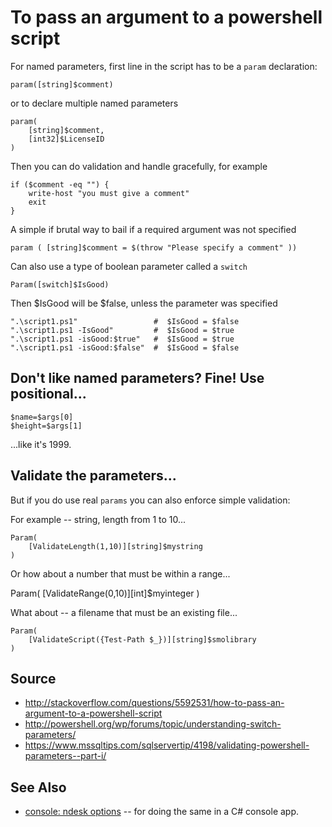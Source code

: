 ﻿# To pass an argument to a powershell script

For named parameters, first line in the script has to be a `param` declaration:

    param([string]$comment)

or to declare multiple named parameters

    param(
        [string]$comment,
        [int32]$LicenseID
    )

Then you can do validation and handle gracefully, for example

    if ($comment -eq "") {
        write-host "you must give a comment"
        exit
    }

A simple if brutal way to bail if a required argument was not specified

    param ( [string]$comment = $(throw "Please specify a comment" ))

Can also use a type of boolean parameter called a `switch`

    Param([switch]$IsGood)

Then $IsGood will be $false, unless the parameter was specified

    ".\script1.ps1"                 #  $IsGood = $false
    ".\script1.ps1 -IsGood"         #  $IsGood = $true
    ".\script1.ps1 -isGood:$true"   #  $IsGood = $true
    ".\script1.ps1 -isGood:$false"  #  $IsGood = $false

## Don't like named parameters? Fine! Use positional...

    $name=$args[0]
    $height=$args[1]

...like it's 1999.

## Validate the parameters...

But if you do use real `params` you can also enforce simple validation:

For example -- string, length from 1 to 10...

    Param(
        [ValidateLength(1,10)][string]$mystring
    )

Or how about a number that must be within a range...

   Param(
        [ValidateRange(0,10)][int]$myinteger
    )

What about -- a filename that must be an existing file...

    Param(
        [ValidateScript({Test-Path $_})][string]$smolibrary
    )

## Source

 * http://stackoverflow.com/questions/5592531/how-to-pass-an-argument-to-a-powershell-script
 * http://powershell.org/wp/forums/topic/understanding-switch-parameters/
 * https://www.mssqltips.com/sqlservertip/4198/validating-powershell-parameters--part-i/

## See Also

 * [console: ndesk options](../console/ndesk_options.md) -- for doing the same in a C# console app.